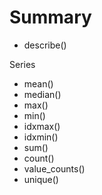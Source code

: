 # Summary
* describe()

Series
* mean()
* median()
* max()
* min()
* idxmax()
* idxmin()
* sum()
* count()
* value_counts()
* unique()
